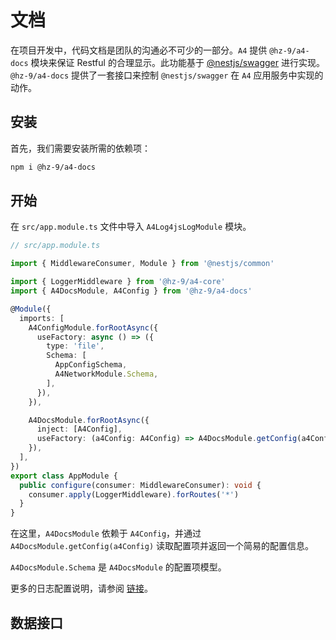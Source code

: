 # 文档

在项目开发中，代码文档是团队的沟通必不可少的一部分。`A4` 提供 `@hz-9/a4-docs` 模块来保证 Restful 的合理显示。此功能基于 [@nestjs/swagger](https://docs.nestjs.com/openapi/introduction) 进行实现。`@hz-9/a4-docs` 提供了一套接口来控制 `@nestjs/swagger` 在 `A4` 应用服务中实现的动作。

## 安装

首先，我们需要安装所需的依赖项：

``` sh
npm i @hz-9/a4-docs
```

<!-- TODO 对于 IPv4 IPv6 的侦听进行限制 -->

## 开始

在 `src/app.module.ts` 文件中导入 `A4Log4jsLogModule` 模块。

``` ts
// src/app.module.ts

import { MiddlewareConsumer, Module } from '@nestjs/common'

import { LoggerMiddleware } from '@hz-9/a4-core'
import { A4DocsModule, A4Config } from '@hz-9/a4-docs'

@Module({
  imports: [
    A4ConfigModule.forRootAsync({
      useFactory: async () => ({
        type: 'file',
        Schema: [
          AppConfigSchema,
          A4NetworkModule.Schema,
        ],
      }),
    }),

    A4DocsModule.forRootAsync({
      inject: [A4Config],
      useFactory: (a4Config: A4Config) => A4DocsModule.getConfig(a4Config),
    }),
  ],
})
export class AppModule {
  public configure(consumer: MiddlewareConsumer): void {
    consumer.apply(LoggerMiddleware).forRoutes('*')
  }
}

```

在这里，`A4DocsModule` 依赖于 `A4Config`，并通过 `A4DocsModule.getConfig(a4Config)` 读取配置项并返回一个简易的配置信息。

`A4DocsModule.Schema` 是 `A4DocsModule` 的配置项模型。

更多的日志配置说明，请参阅 [链接](TODO)。

<!-- TODO 进行更多模块的设置 -->

## 数据接口

<!-- TODO 补充日常开发时的问题 -->
